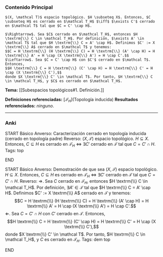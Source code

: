 ### Contenido Principal

```ad-proposition
$(X, \mathcal T)$ espacio topológico. $H \subseteq X$. Entonces, $C \subseteq H$ es cerrado en $\mathcal T_H$ $\iff$ $\exists C'$ cerrado en $\mathcal T$ tal que $C = C' \cap H$.
```

```ad-proof
$\Rightarrow$. Sea $C$ cerrado en $\mathcal T_H$, entonces $H \textrm{\\} C \in \mathcal T_H$. Por definición, $\exists A' \in \mathcal T$ tal que $H \textrm{\\} C = A' \cap H$. Definimos $C' := X \textrm{\\} A$ cerrado en $\mathcal T$ y tenemos:
$$C = H \textrm{\\} (H \textrm{\\} C) = H \textrm{\\} (A' \cap H) = H \textrm{\\} A' = H \cap (X \textrm{\\} A') = H \cap C'.$$
$\Leftarrow$. Sea $C = C' \cap H$ con $C'$ cerrado en $\mathcal T$. Entonces,
$$H \textrm{\\} C = H \textrm{\\} (C' \cap H) = H \textrm{\\} C' = H \cap (X \textrm{\\} C'),$$
donde $X \textrm{\\} C' \in \mathcal T$. Por tanto, $H \textrm{\\} C \in \mathcal T_H$, y $C$ es cerrado en $\mathcal T_H$.
```

**Tema:** [[Subespacios topológicos#1. Definición.]]

**Definiciones referenciadas:** [$\mathcal T_H$](Topología inducida)
**Resultados referenciados:** *ninguno*.

---
### Anki

START
Básico
Anverso: Caracterización cerrado en topología inducida (cerrado en topología padre)
Reverso: $(X, \mathcal T)$ espacio topológico. $H \subseteq X$. Entonces, $C \subseteq H$ es cerrado en $\mathcal T_H$ $\iff$ $\exists C'$ cerrado en $\mathcal T$ tal que $C = C' \cap H$.
Tags: top
<!--ID: 1731931805338-->
END

START
Básico
Anverso: Demostración de que sea $(X, \mathcal T)$ espacio topológico. $H \subseteq X$. Entonces, $C \subseteq H$ es cerrado en $\mathcal T_H$ $\iff$ $\exists C'$ cerrado en $\mathcal T$ tal que $C = C' \cap H$.
Reverso: $\Rightarrow$. Sea $C$ cerrado en $\mathcal T_H$, entonces $H \textrm{\\} C \in \mathcal T_H$. Por definición, $\exists A' \in \mathcal T$ tal que $H \textrm{\\} C = A' \cap H$. Definimos $C' := X \textrm{\\} A$ cerrado en $\mathcal T$ y tenemos:
$$C = H \textrm{\\} (H \textrm{\\} C) = H \textrm{\\} (A' \cap H) = H \textrm{\\} A' = H \cap (X \textrm{\\} A') = H \cap C'.$$
$\Leftarrow$. Sea $C = C' \cap H$ con $C'$ cerrado en $\mathcal T$. Entonces,
$$H \textrm{\\} C = H \textrm{\\} (C' \cap H) = H \textrm{\\} C' = H \cap (X \textrm{\\} C'),$$
donde $X \textrm{\\} C' \in \mathcal T$. Por tanto, $H \textrm{\\} C \in \mathcal T_H$, y $C$ es cerrado en $\mathcal T_H$.
Tags: dem top
<!--ID: 1731931805347-->
END

